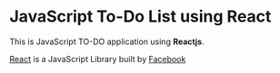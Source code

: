 # JavaScript To-Do List using React

  This is JavaScript TO-DO application using **Reactjs**.
  
  [React](http://facebook.github.io/react/) is a JavaScript Library built by [Facebook](https://twitter.com/fbplatform)
